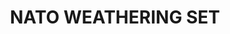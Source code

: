 ---
title: "NATO WEATHERING SET"
price: "TBA"
desc: "Opis nije dostupan"
img_path: "/assets/img/A.MIG-7446.jpg"
brand: AMMO
available: true
cat: "weathering"
subcat: "WEATHERING SETS"
subsubcat: "SS"
---